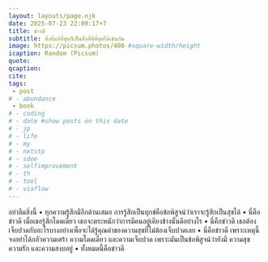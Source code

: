 ```yaml
---
layout: layouts/page.njk
date: 2025-07-23 22:09:17+7
title: ข่าวดี
subtitle: สิ่งที่แย่ที่สุดก็เป็นสิ่งที่ดีที่สุดได้เช่นกัน
image: https://picsum.photos/400 #square-width/height
icaption: Random (Picsum)
quote:
qcaption: 
cite: 
tags: 
 - post
# - abundance
 - book
# - coding
# - date #show posts on this date
# - jp
# - life
# - my
# - nxtstp
# - sdee
# - selfimprovement
# - th
# - tool
# - viaflow
---
```

อย่าลืมสิ่งนี้ • ทุกความรู้สึกมีอีกด้านเสมอ การรู้สึกเป็นทุกข์คือข้อพิสูจน์ว่าเราจะรู้สึกเป็นสุขได้ • นี่คือข่าวดี
เมื่อเธอรู้สึกโดดเดี่ยว เธอจะตระหนักว่าการมีคนอยู่เคียงข้างนั้นดีอย่างไร • นี่คือข่าวดี
เธอต้องเจ็บปวดกับอะไรบางอย่างเพื่อจะได้รู้คุณค่าของความสุขที่ไม่ต้องเจ็บปวดเลย • นี่คือข่าวดี
เพราะเหตุนี้ จงอย่าได้กลัวความเศร้า ความโดดเดี่ยว และความเจ็บปวด เพราะมันเป็นข้อพิสูจน์ว่ายังมี ความสุข ความรัก และความสงบอยู่ • ทั้งหมดนี้คือข่าวดี